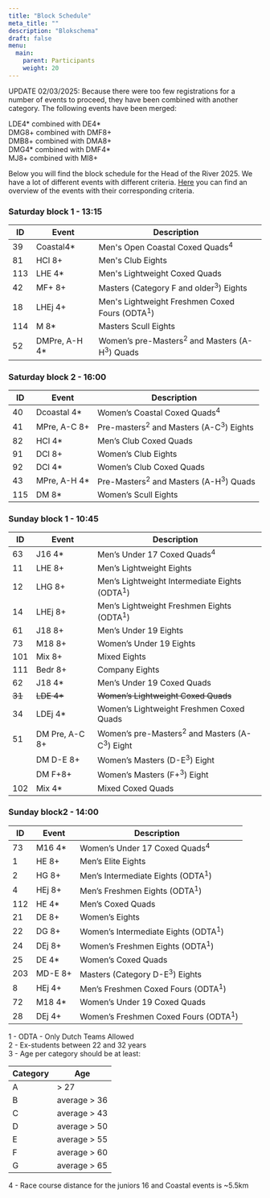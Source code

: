 ```yaml
---
title: "Block Schedule"
meta_title: ""
description: "Blokschema"
draft: false
menu:
  main:
    parent: Participants
    weight: 20
---
```

<!-- In December 2024, you can view the block schedule for the Head of the River 2025 here.                         -->
UPDATE 02/03/2025:
Because there were too few registrations for a number of events to proceed, they have been combined with another category. The following events have been merged:

LDE4* combined with DE4*    
DMG8+ combined with DMF8+   
DMB8+ combined with DMA8+   
DMG4* combined with DMF4*    
MJ8+ combined with MI8+   

Below you will find the block schedule for the Head of the River 2025. We have a lot of different events with different criteria. [Here](../tijdschema/documents/Veldkeuze%20Head%202025%20dd%20050202025.pdf) you can find an overview of the events with their corresponding criteria.


### Saturday block 1 - 13:15

| ID  | Event         | Description                                                         |
|-----|---------------|---------------------------------------------------------------------|
| 39  | Coastal4*     | Men's Open Coastal Coxed Quads<sup>4</sup>                                     |
| 81  | HCl 8+        | Men's Club Eights                                                   |
| 113 | LHE 4*        | Men's Lightweight Coxed Quads                                       |
| 42  | MF+ 8+        | Masters (Category F and older<sup>3</sup>) Eights                   |
| 18  | LHEj 4+       | Men's Lightweight Freshmen Coxed Fours (ODTA<sup>1</sup>)           |
| 114 | M 8*          | Masters Scull Eights                                                |
| 52  | DMPre, A-H 4* | Women’s pre-Masters<sup>2</sup> and Masters (A-H<sup>3</sup>) Quads |

### Saturday block 2 - 16:00

| ID  | Event        | Description                                                  |
|-----|--------------|--------------------------------------------------------------|
| 40  | Dcoastal 4*  | Women’s Coastal Coxed Quads<sup>4</sup>                                  |
| 41  | MPre, A-C 8+ | Pre-masters<sup>2</sup> and Masters (A-C<sup>3</sup>) Eights |
| 82  | HCl 4*       | Men’s Club Coxed Quads                                       |
| 91  | DCl 8+       | Women’s Club Eights                                          |
| 92  | DCl 4*       | Women’s Club Coxed Quads                                     |
| 43  | MPre, A-H 4* | Pre-Masters<sup>2</sup> and Masters (A-H<sup>3</sup>) Quads  |
| 115 | DM 8*        | Women’s Scull Eights                                         |

### Sunday block 1 - 10:45

| ID  | Event          | Description                                                         |
|-----|----------------|---------------------------------------------------------------------|
| 63  | J16 4*         | Men’s Under 17 Coxed Quads<sup>4</sup>                                          |
| 11  | LHE 8+         | Men’s Lightweight Eights                                            |
| 12  | LHG 8+         | Men’s Lightweight Intermediate Eights (ODTA<sup>1</sup>)            |
| 14  | LHEj 8+        | Men’s Lightweight Freshmen Eights (ODTA<sup>1</sup>)                |
| 61  | J18 8+         | Men’s Under 19 Eights                                               |
| 73  | M18 8+         | Women’s Under 19 Eights                                             |
| 101 | Mix 8+         | Mixed Eights                                                        |
| 111 | Bedr 8+        | Company Eights                                                      |
| 62  | J18 4*         | Men’s Under 19 Coxed Quads                                          |
| ~~31~~  | ~~LDE 4*~~         | ~~Women’s Lightweight Coxed Quads~~                                     |
| 34  | LDEj 4*        | Women’s Lightweight Freshmen Coxed Quads                            |
| 51  | DM Pre, A-C 8+ | Women’s pre-Masters<sup>2</sup> and Masters (A-C<sup>3</sup>) Eight |
|     | DM D-E 8+      | Women’s Masters (D-E<sup>3</sup>) Eight                             |
|     | DM F+8+        | Women’s Masters (F+<sup>3</sup>) Eight                              |
| 102 | Mix 4*         | Mixed Coxed Quads                                                   |

### Sunday block2 - 14:00

| ID  | Event   | Description                                     |
|-----|---------|-------------------------------------------------|
| 73  | M16 4*  | Women’s Under 17 Coxed Quads<sup>4</sup>                    |
| 1   | HE 8+   | Men’s Elite Eights                              |
| 2   | HG 8+   | Men’s Intermediate Eights (ODTA<sup>1</sup>)    |
| 4   | HEj 8+  | Men’s Freshmen Eights (ODTA<sup>1</sup>)        |
| 112 | HE 4*   | Men’s Coxed Quads                               |
| 21  | DE 8+   | Women’s Eights                                  |
| 22  | DG 8+   | Women’s Intermediate Eights (ODTA<sup>1</sup>)  |
| 24  | DEj 8+  | Women’s Freshmen Eights (ODTA<sup>1</sup>)      |
| 25  | DE 4*   | Women’s Coxed Quads                             |
| 203 | MD-E 8+ | Masters (Category D-E<sup>3</sup>) Eights       |
| 8   | HEj 4+  | Men’s Freshmen Coxed Fours (ODTA<sup>1</sup>)   |
| 72  | M18 4*  | Women’s Under 19 Coxed Quads                    |
| 28  | DEj 4+  | Women’s Freshmen Coxed Fours (ODTA<sup>1</sup>) |

1 - ODTA - Only Dutch Teams Allowed   
2 - Ex-students between 22 and 32 years   
3 - Age per category should be at least:

<div class = "minitable">

| Category | Age          |
|-----------|--------------|
| A         | > 27         |
| B         | average > 36 |
| C         | average > 43 |
| D         | average > 50 |
| E         | average > 55 |
| F         | average > 60 |
| G         | average > 65 |   
     
</div>
4 - Race course distance for the juniors 16 and Coastal events is ~5.5km